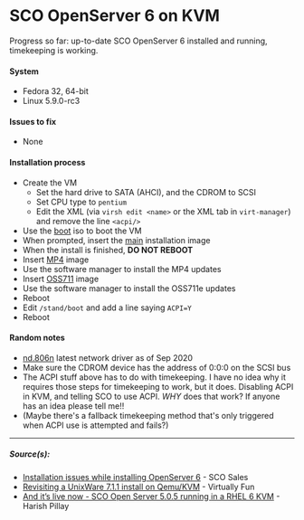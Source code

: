 # SCO OpenServer 6 on KVM

Progress so far: up-to-date SCO OpenServer 6 installed and running, timekeeping is working.

#### System
 - Fedora 32, 64-bit
 - Linux 5.9.0-rc3

#### Issues to fix
 - None

#### Installation process
 - Create the VM
    - Set the hard drive to SATA (AHCI), and the CDROM to SCSI
    - Set CPU type to `pentium`
    - Edit the XML (via `virsh edit <name>` or the XML tab in `virt-manager`) and remove the line `<acpi/>`
 - Use the [boot][boot] iso to boot the VM
 - When prompted, insert the [main][mainiso] installation image
 - When the install is finished, **DO NOT REBOOT**
 - Insert [MP4][mp4] image
 - Use the software manager to install the MP4 updates
 - Insert [OSS711][oss711] image
 - Use the software manager to install the OSS711e updates
 - Reboot
 - Edit `/stand/boot` and add a line saying `ACPI=Y`
 - Reboot
 
 
#### Random  notes
 - [nd.806n][nd] latest network driver as of Sep 2020
 - Make sure the CDROM device has the address of 0:0:0 on the SCSI bus
 - The ACPI stuff above has to do with timekeeping. I have no idea why it requires those steps for timekeeping to work, but it does. Disabling ACPI in KVM, and telling SCO to use ACPI. *WHY* does that work? If anyone has an idea please tell me!!
  - (Maybe there's a fallback timekeeping method that's only triggered when ACPI use is attempted and fails?)

<hr />

##### Source(s):
 - [Installation issues while installing OpenServer 6][instissues] - SCO Sales
 - [Revisiting a UnixWare 7.1.1 install on Qemu/KVM][revisit] - Virtually Fun
  - [And it’s live now - SCO Open Server 5.0.5 running in a RHEL 6 KVM][livenow] - Harish Pillay

[livenow]: https://harishpillay.com/2012/05/08/and-its-live-now-sco-open-server-5-0-5-running-in-a-rhel-6-kvm/
[boot]: ftp://ftpput.sco.com/tmp/support/ISO/OpenServer-6.0.0Ni-boot-2012-12-04.iso
[nd]: ftp://ftp.sco.com/pub/openserver6/600/drivers/nd.806n/nd.806n.image
[mainiso]: ftp://ftp.sco.com/pub/openserver6/600/iso/OpenServer-6.0.0-Mar2006/OpenServer-6.0.0Ni-2006-02-08-1513.iso
[mp4]: ftp://ftp.sco.com/pub/openserver6/600/mp/osr600mp4/osr600mp4_cd1.iso
[oss711]: ftp://ftp.sco.com/pub/openserver6/600/patches/oss711e/oss711e.iso
[instissues]: https://www.scosales.com/ta/kb/127884.html
[revisit]: https://virtuallyfun.com/wordpress/2018/01/31/revisiting-a-unixware-7-1-1-install-on-qemu-kvm/